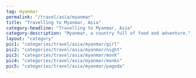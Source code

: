 ```yaml
---
tag: myanmar
permalink: "/travel/asia/myanmar"
title: "Travelling to Myanmar, Asia"
category-headline: "Travelling to Myanmar, Asia"
category-description: "Myanmar, a country full of food and adventure."
layout: "category"
pic1: "categories/travel/asia/myanmar/girl"
pic2: "categories/travel/asia/myanmar/night"
pic3: "categories/travel/asia/myanmar/monk"
pic4: "categories/travel/asia/myanmar/monks"
pic5: "categories/travel/asia/myanmar/pagoda"
---
```


